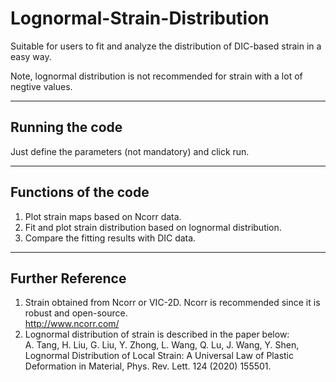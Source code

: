 # Lognormal-Strain-Distribution

Suitable for users to fit and analyze the distribution of DIC-based strain in a easy way.

Note, lognormal distribution is not recommended for strain with a lot of negtive values.

-----------------------------------------------------------------------------------------
Running the code
-----------------------------------------------------------------------------------------
Just define the parameters (not mandatory) and click run.

-----------------------------------------------------------------------------------------
Functions of the code
-----------------------------------------------------------------------------------------
1. Plot strain maps based on Ncorr data.
2. Fit and plot strain distribution based on lognormal distribution.
3. Compare the fitting results with DIC data.

-----------------------------------------------------------------------------------------
Further Reference
-----------------------------------------------------------------------------------------
1. Strain obtained from Ncorr or VIC-2D. 
Ncorr is recommended since it is robust and open-source.  
  http://www.ncorr.com/
2. Lognormal distribution of strain is described in the paper below:  
  A. Tang, H. Liu, G. Liu, Y. Zhong, L. Wang, Q. Lu, J. Wang, Y. Shen, Lognormal Distribution of Local Strain: A Universal Law of Plastic Deformation in Material, Phys. Rev. Lett. 124 (2020) 155501.
